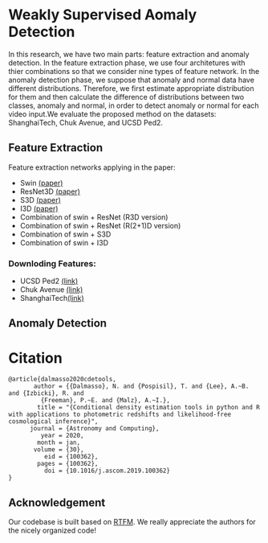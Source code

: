 # Weakly Supervised Aomaly Detection
In this research, we have two main parts: feature extraction and anomaly detection. In the feature extraction phase, we use four architetures with thier combinations so that we consider nine types of feature network. In the anomaly detection phase, we suppose that anomaly and normal data have different distributions. Therefore, we first estimate appropriate distribution for them and then calculate the difference of distributions between two classes, anomaly and normal, in order to detect anomaly or normal for each video input.We evaluate the proposed method on the datasets: ShanghaiTech, Chuk Avenue, and UCSD Ped2.

## Feature Extraction
Feature extraction networks applying in the paper:
* Swin [(paper)](https://openaccess.thecvf.com/content/CVPR2022/html/Liu_Video_Swin_Transformer_CVPR_2022_paper.html)
* ResNet3D [(paper)](https://openaccess.thecvf.com/content_cvpr_2018/html/Tran_A_Closer_Look_CVPR_2018_paper.html)
* S3D [(paper)](https://openaccess.thecvf.com/content_ECCV_2018/html/Saining_Xie_Rethinking_Spatiotemporal_Feature_ECCV_2018_paper.html)
* I3D [(paper)](https://openaccess.thecvf.com/content_cvpr_2017/html/Carreira_Quo_Vadis_Action_CVPR_2017_paper.html)
* Combination of swin + ResNet (R3D version)
* Combination of swin + ResNet (R(2+1)D version)
* Combination of swin + S3D
* Combination of swin + I3D
### Downloding Features:
* UCSD Ped2 [(link)](https://drive.google.com/file/d/1EUgplJ9Eqt-VdsqLm9GJ35TMQYzZR0n1/view?usp=sharing)
* Chuk Avenue [(link)](https://drive.google.com/file/d/1KEXjiIsGfvsdu9Z05Yt8Cc3qZxByhcsO/view?usp=sharing)
* ShanghaiTech[(link)]()

## Anomaly Detection


Citation
===

```text
@article{dalmasso2020cdetools,
       author = {{Dalmasso}, N. and {Pospisil}, T. and {Lee}, A.~B. and {Izbicki}, R. and
         {Freeman}, P.~E. and {Malz}, A.~I.},
        title = "{Conditional density estimation tools in python and R with applications to photometric redshifts and likelihood-free cosmological inference}",
      journal = {Astronomy and Computing},
         year = 2020,
        month = jan,
       volume = {30},
          eid = {100362},
        pages = {100362},
          doi = {10.1016/j.ascom.2019.100362}
}
```

## <a name="9"></a> Acknowledgement
Our codebase is built based on [RTFM](https://github.com/tianyu0207/RTFM). We really appreciate the authors for the nicely organized code!
